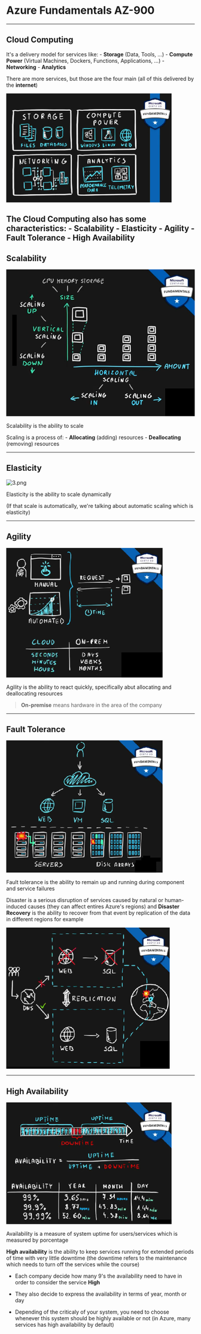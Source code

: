 # Azure Fundamentals AZ-900
-----
## Cloud Computing

It's a delivery model for services like:
    - **Storage** (Data, Tools, ...)
    - **Compute Power** (Virtual Machines, Dockers, Functions, Applications, ...)
    - **Networking**
    - **Analytics**

There are more services, but those are the four main (all of this delivered by the **internet**)

![2.png](img/2.png)

The Cloud Computing also has some characteristics:
    - Scalability
    - Elasticity
    - Agility
    - Fault Tolerance
    - High Availability
-----
## Scalability

![1.png](img/1.png)

Scalability is the ability to scale

Scaling is a process of:
    - **Allocating** (adding) resources
    - **Deallocating** (removing) resources

-----
## Elasticity

![3.png](3.png)

Elasticity is the ability to scale dynamically

(If that scale is automatically, we're talking about automatic scaling which is elasticity)

-----
## Agility

![4.png](img/4.png)

Agility is the ability to react quickly, specifically abut allocating and deallocating resources


> **On-premise** means hardware in the area of the company

----
## Fault Tolerance

![5.png](img/5.png)

Fault tolerance is the ability to remain up and running during component and service failures


Disaster is a serious disruption of services caused by natural or human-induced causes (they can affect entires Azure's regions) and **Disaster Recovery** is the ability to recover from that event by replication of the data in different regions for example

![6.png](img/6.png)

-----

## High Availability

![7](img/7.png)

Availability is a measure of system uptime for users/services which is measured by porcentage

**High availability** is the ability to keep services running for extended periods of time with very little downtime (the downtime refers to the maintenance which needs to turn off the services while the course)

- Each company decide how many 9's the availability need to have in order to consider the service **High**

- They also decide to express the availability in terms of year, month or day

- Depending of the criticaly of your system, you need to choose whenever this system should be highly available or not (in Azure, many services has high availability by default)
